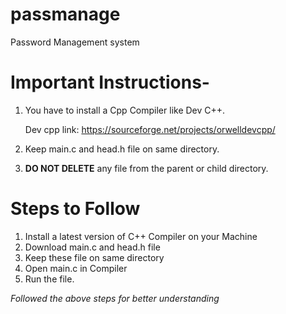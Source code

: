 # passmanage
Password Management system

# Important Instructions-
1. You have to install a Cpp Compiler like Dev C++. 

   Dev cpp link: https://sourceforge.net/projects/orwelldevcpp/

2. Keep main.c and head.h file on same directory.
3. **DO NOT DELETE** any file from the parent or child directory.

# Steps to Follow

1. Install  a latest version of  C++  Compiler  on  your  Machine
2. Download main.c and head.h file
3. Keep these file on same directory
4. Open main.c in Compiler
5. Run the file.

*Followed the above steps for better understanding*
